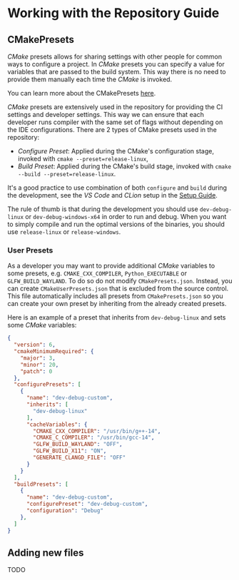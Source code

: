 # Working with the Repository Guide

## CMakePresets

*CMake* presets allows for sharing settings with other people for common ways to configure a project. In
*CMake* presets you can specify a value for variables that are passed to the build system. This way there is no need to
provide them manually each time the *CMake* is invoked.

You can learn more about the CMakePresets [here](https://cmake.org/cmake/help/latest/manual/cmake-presets.7.html).

*CMake* presets are extensively used in the repository for providing the CI settings and developer settings. This way
we can ensure that each developer runs compiler with the same set of flags without depending on the IDE configurations.
There are 2 types of CMake presets used in the repository:
- *Configure Preset*: Applied during the CMake's configuration stage, invoked with `cmake --preset=release-linux`,
- *Build Preset*: Applied during the CMake's build stage, invoked with `cmake --build --preset=release-linux`.

It's a good practice to use combination of both `configure` and `build` during the development, see the *VS Code* and 
*CLion* setup in the [Setup Guide](SetupGuide.md).

The rule of thumb is that during the development you should use `dev-debug-linux` or `dev-debug-windows-x64` in
order to run and debug. When you want to simply compile and run the optimal versions of the binaries, you should use
`release-linux` or `release-windows`.

### User Presets

As a developer you may want to provide additional *CMake* variables to some presets, e.g. `CMAKE_CXX_COMPILER`,
`Python_EXECUTABLE` or `GLFW_BUILD_WAYLAND`. To do so do not modify `CMakePresets.json`. Instead, you can create
`CMakeUserPresets.json` that is excluded from the source control. This file automatically includes all presets from
`CMakePresets.json` so you can create your own preset by inheriting from the already created presets.

Here is an example of a preset that inherits from `dev-debug-linux` and sets some *CMake* variables:

```json
{
  "version": 6,
  "cmakeMinimumRequired": {
    "major": 3,
    "minor": 20,
    "patch": 0
  },
  "configurePresets": [
    {
      "name": "dev-debug-custom",
      "inherits": [
        "dev-debug-linux"
      ],
      "cacheVariables": {
        "CMAKE_CXX_COMPILER": "/usr/bin/g++-14",
        "CMAKE_C_COMPILER": "/usr/bin/gcc-14",
        "GLFW_BUILD_WAYLAND": "OFF",
        "GLFW_BUILD_X11": "ON",
        "GENERATE_CLANGD_FILE": "OFF"
      }
    }
  ], 
  "buildPresets": [
    {
      "name": "dev-debug-custom",
      "configurePreset": "dev-debug-custom",
      "configuration": "Debug"
    },
  ]
}
```

## Adding new files

TODO
